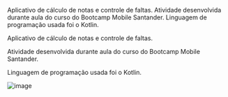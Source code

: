 Aplicativo de cálculo de notas e controle de faltas. Atividade desenvolvida durante aula do curso do Bootcamp Mobile Santander. Linguagem de programação usada foi o Kotlin.

Aplicativo de cálculo de notas e controle de faltas.

Atividade desenvolvida durante aula do curso do Bootcamp Mobile Santander.

Linguagem de programação usada foi o Kotlin.

![image](https://user-images.githubusercontent.com/65796536/125175028-dc7a8a00-e19f-11eb-889a-afa9cf07d123.png)


